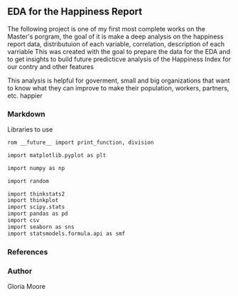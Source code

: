## EDA for the Happiness Report

The following project is one of my first most complete works on the Master's porgram, the goal of it is make a deep analysis on the happiness report data, distributuion of each variable, correlation, description of each varriable This was created with the goal to prepare the data for the EDA and to get insights to build future predicticve analysis of the Happiness Index for our contry and other features

This analysis is helpful for goverment, small and big organizations that want to know what they can improve to make their population, workers, partners, etc. happier

### Markdown

Libraries to use

```markdown
rom __future__ import print_function, division

import matplotlib.pyplot as plt

import numpy as np

import random

import thinkstats2
import thinkplot
import scipy.stats
import pandas as pd
import csv
import seaborn as sns
import statsmodels.formula.api as smf
```



### References

[](https://github.com/AllenDowney/ThinkStats2)
[](https://worldhappiness.report/)
[](https://www.kaggle.com/unsdsn/world-happiness)

### Author

Gloria Moore

